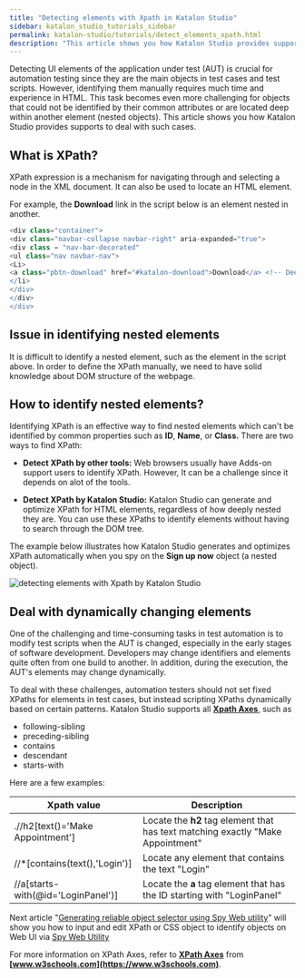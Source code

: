 ```yaml
---
title: "Detecting elements with Xpath in Katalon Studio"
sidebar: katalon_studio_tutorials_sidebar
permalink: katalon-studio/tutorials/detect_elements_xpath.html
description: "This article shows you how Katalon Studio provides supports to deal with the issue of detecting elements with Xpath."
---
```

Detecting UI elements of the application under test (AUT) is crucial for automation testing since they are the main objects in test cases and test scripts. However, identifying them manually requires much time and experience in HTML. This task becomes even more challenging for objects that could not be identified by their common attributes or are located deep within another element (nested objects). This article shows you how Katalon Studio provides supports to deal with such cases.

What is XPath?
--------------

XPath expression is a mechanism for navigating through and selecting a node in the XML document. It can also be used to locate an HTML element.

For example, the **Download** link in the script below is an element nested in another.

```groovy
<div class="container">
<div class="navbar-collapse navbar-right" aria-expanded="true">
<div class = "nav-bar-decorated"
<ul class="nav navbar-nav">
<Li>
<a class="pbtn-download" href="#katalon-download">Download</a> <!-- Deeply nested element  -->
</li>
</div>
</div>
</div>

```

Issue in identifying nested elements
------------------------------------

It is difficult to identify a nested element, such as the <a> element in the script above. In order to define the XPath manually, we need to have solid knowledge about DOM structure of the webpage.

How to identify nested elements?
--------------------------------

Identifying XPath is an effective way to find nested elements which can't be identified by common properties such as **ID**, **Name**, or **Class.** There are two ways to find XPath:

*   **Detect XPath by other tools:** Web browsers usually have Adds-on support users to identify XPath. However, It can be a challenge since it depends on alot of the tools.

*   **Detect XPath by Katalon Studio:** Katalon Studio can generate and optimize XPath for HTML elements, regardless of how deeply nested they are. You can use these XPaths to identify elements without having to search through the DOM tree.

The example below illustrates how Katalon Studio generates and optimizes XPath automatically when you spy on the **Sign up now** object (a nested object).

![detecting elements with Xpath by Katalon Studio](https://github.com/katalon-studio/docs-images/raw/master/katalon-studio/tutorials/detect_elements_xpath/Sign-up-now.png)

Deal with dynamically changing elements
---------------------------------------

One of the challenging and time-consuming tasks in test automation is to modify test scripts when the AUT is changed, especially in the early stages of software development. Developers may change identifiers and elements quite often from one build to another. In addition, during the execution, the AUT's elements may change dynamically.

To deal with these challenges, automation testers should not set fixed XPaths for elements in test cases, but instead scripting XPaths dynamically based on certain patterns. Katalon Studio supports all **[Xpath Axes](https://www.w3schools.com/xml/xpath_axes.asp)**, such as

*   following-sibling
*   preceding-sibling
*   contains
*   descendant
*   starts-with

Here are a few examples:

| Xpath value | Description |
| --- | --- |
| .//h2\[text()='Make Appointment'\] | Locate the **h2** tag element that has text matching exactly "Make Appointment" |
| //*\[contains(text(),'Login')\] | Locate any element that contains the text "Login" |
| //a\[starts-with(@id='LoginPanel')\] | Locate the **a** tag element that has the ID starting with "LoginPanel" |

Next article "[Generating reliable object selector using Spy Web utility](/https://docs.katalon.com/katalon-studio/docs/generate_css_xpath_selector_spy_web_utility.html)" will show you how to input and edit XPath or CSS object to identify objects on Web UI via [Spy Web Utility](https://docs.katalon.com/katalon-studio/docs/spy-web-utility.html)

For more information on XPath Axes, refer to **[XPath Axes](https://www.w3schools.com/xml/xpath_axes.asp)** from **[www.w3schools.com](https://www.w3schools.com)**.